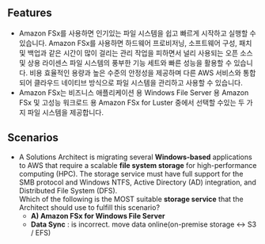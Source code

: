 ## Features
- Amazon FSx를 사용하면 인기있는 파일 시스템을 쉽고 빠르게 시작하고 실행할 수 있습니다. Amazon FSx를 사용하면 하드웨어 프로비저닝, 소프트웨어 구성, 패치 및 백업과 같은 시간이 많이 걸리는 관리 작업을 피하면서 널리 사용되는 오픈 소스 및 상용 라이센스 파일 시스템의 풍부한 기능 세트와 빠른 성능을 활용할 수 있습니다. 비용 효율적인 용량과 높은 수준의 안정성을 제공하며 다른 AWS 서비스와 통합되어 클라우드 네이티브 방식으로 파일 시스템을 관리하고 사용할 수 있습니다.
- Amazon FSx는 비즈니스 애플리케이션 용 Windows File Server 용 Amazon FSx 및 고성능 워크로드 용 Amazon FSx for Luster 중에서 선택할 수있는 두 가지 파일 시스템을 제공합니다.

## Scenarios
- A Solutions Architect is migrating several **Windows-based** applications to AWS that require a scalable **file system storage** 
for high-performance computing (HPC). The storage service must have full support for the SMB protocol and Windows NTFS, Active Directory (AD) integration, and Distributed File System (DFS).    
Which of the following is the MOST suitable **storage service** that the Architect should use to fulfill this scenario?
  - **A) Amazon FSx for Windows File Server**
  - **Data Sync** : is incorrect. move data online(on-premise storage <-> S3 / EFS)
  
  
